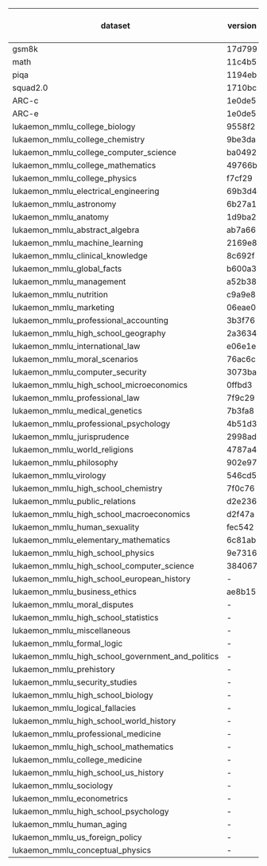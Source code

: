 | dataset | version | metric | mode | Llama-3.2-1B-Instruct_hf |
|----- | ----- | ----- | ----- | -----|
| gsm8k | 17d799 | accuracy | gen | 59.29 |
| math | 11c4b5 | accuracy | gen | 37.00 |
| piqa | 1194eb | accuracy | gen | 46.46 |
| squad2.0 | 1710bc | score | gen | 2.92 |
| ARC-c | 1e0de5 | accuracy | gen | 27.46 |
| ARC-e | 1e0de5 | accuracy | gen | 34.39 |
| lukaemon_mmlu_college_biology | 9558f2 | accuracy | gen | 22.22 |
| lukaemon_mmlu_college_chemistry | 9be3da | accuracy | gen | 18.00 |
| lukaemon_mmlu_college_computer_science | ba0492 | accuracy | gen | 17.00 |
| lukaemon_mmlu_college_mathematics | 49766b | accuracy | gen | 17.00 |
| lukaemon_mmlu_college_physics | f7cf29 | accuracy | gen | 20.59 |
| lukaemon_mmlu_electrical_engineering | 69b3d4 | accuracy | gen | 23.45 |
| lukaemon_mmlu_astronomy | 6b27a1 | accuracy | gen | 17.11 |
| lukaemon_mmlu_anatomy | 1d9ba2 | accuracy | gen | 23.70 |
| lukaemon_mmlu_abstract_algebra | ab7a66 | accuracy | gen | 15.00 |
| lukaemon_mmlu_machine_learning | 2169e8 | accuracy | gen | 33.93 |
| lukaemon_mmlu_clinical_knowledge | 8c692f | accuracy | gen | 21.89 |
| lukaemon_mmlu_global_facts | b600a3 | accuracy | gen | 18.00 |
| lukaemon_mmlu_management | a52b38 | accuracy | gen | 19.42 |
| lukaemon_mmlu_nutrition | c9a9e8 | accuracy | gen | 23.20 |
| lukaemon_mmlu_marketing | 06eae0 | accuracy | gen | 22.22 |
| lukaemon_mmlu_professional_accounting | 3b3f76 | accuracy | gen | 21.28 |
| lukaemon_mmlu_high_school_geography | 2a3634 | accuracy | gen | 22.73 |
| lukaemon_mmlu_international_law | e06e1e | accuracy | gen | 21.49 |
| lukaemon_mmlu_moral_scenarios | 76ac6c | accuracy | gen | 24.47 |
| lukaemon_mmlu_computer_security | 3073ba | accuracy | gen | 26.00 |
| lukaemon_mmlu_high_school_microeconomics | 0ffbd3 | accuracy | gen | 23.95 |
| lukaemon_mmlu_professional_law | 7f9c29 | accuracy | gen | 24.51 |
| lukaemon_mmlu_medical_genetics | 7b3fa8 | accuracy | gen | 29.00 |
| lukaemon_mmlu_professional_psychology | 4b51d3 | accuracy | gen | 25.49 |
| lukaemon_mmlu_jurisprudence | 2998ad | accuracy | gen | 22.22 |
| lukaemon_mmlu_world_religions | 4787a4 | accuracy | gen | 21.05 |
| lukaemon_mmlu_philosophy | 902e97 | accuracy | gen | 19.29 |
| lukaemon_mmlu_virology | 546cd5 | accuracy | gen | 26.51 |
| lukaemon_mmlu_high_school_chemistry | 7f0c76 | accuracy | gen | 10.34 |
| lukaemon_mmlu_public_relations | d2e236 | accuracy | gen | 24.55 |
| lukaemon_mmlu_high_school_macroeconomics | d2f47a | accuracy | gen | 16.15 |
| lukaemon_mmlu_human_sexuality | fec542 | accuracy | gen | 25.95 |
| lukaemon_mmlu_elementary_mathematics | 6c81ab | accuracy | gen | 15.61 |
| lukaemon_mmlu_high_school_physics | 9e7316 | accuracy | gen | 19.21 |
| lukaemon_mmlu_high_school_computer_science | 384067 | accuracy | gen | 13.00 |
| lukaemon_mmlu_high_school_european_history | - | - | - | - |
| lukaemon_mmlu_business_ethics | ae8b15 | accuracy | gen | 16.00 |
| lukaemon_mmlu_moral_disputes | - | - | - | - |
| lukaemon_mmlu_high_school_statistics | - | - | - | - |
| lukaemon_mmlu_miscellaneous | - | - | - | - |
| lukaemon_mmlu_formal_logic | - | - | - | - |
| lukaemon_mmlu_high_school_government_and_politics | - | - | - | - |
| lukaemon_mmlu_prehistory | - | - | - | - |
| lukaemon_mmlu_security_studies | - | - | - | - |
| lukaemon_mmlu_high_school_biology | - | - | - | - |
| lukaemon_mmlu_logical_fallacies | - | - | - | - |
| lukaemon_mmlu_high_school_world_history | - | - | - | - |
| lukaemon_mmlu_professional_medicine | - | - | - | - |
| lukaemon_mmlu_high_school_mathematics | - | - | - | - |
| lukaemon_mmlu_college_medicine | - | - | - | - |
| lukaemon_mmlu_high_school_us_history | - | - | - | - |
| lukaemon_mmlu_sociology | - | - | - | - |
| lukaemon_mmlu_econometrics | - | - | - | - |
| lukaemon_mmlu_high_school_psychology | - | - | - | - |
| lukaemon_mmlu_human_aging | - | - | - | - |
| lukaemon_mmlu_us_foreign_policy | - | - | - | - |
| lukaemon_mmlu_conceptual_physics | - | - | - | - |

